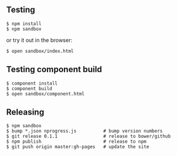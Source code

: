 Testing
-------

    $ npm install
    $ npm sandbox

or try it out in the browser:

    $ open sandbox/index.html

Testing component build
-----------------------

    $ component install
    $ component build
    $ open sandbox/component.html

Releasing
---------

    $ npm sandbox
    $ bump *.json nprogress.js          # bump version numbers
    $ git release 0.1.1                 # release to bower/github
    $ npm publish                       # release to npm
    $ git push origin master:gh-pages   # update the site
